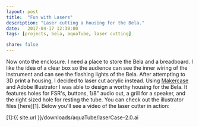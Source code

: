 ```yaml
---
layout: post
title:  "Fun with Lasers"
description: "Laser cutting a housing for the Bela."
date:   2017-04-17 12:30:00
tags: [projects, bela, aquaTube, laser cutting]

share: false
---
```


Now onto the enclosure. I need a place to store the Bela and a breadboard. I like the idea of a clear box so the audience can see the inner wiring of the instrument and can see the flashing lights of the Bela. After attempting to 3D print a housing, I decided to laser cut acrylic instead. Using [Makercase](http://www.makercase.com/) and Adobe Illustrator I was able to design a worthy housing for the Bela. It features holes for FSR's, buttons, 1/8" audio out, a grill for a speaker, and the right sized hole for resting the tube. You can check out the illustrator files [here][1]. Below you'll see a video of the laser cutter in action: 




[1]:{{ site.url }}/downloads/aquaTube/laserCase-2.0.ai


